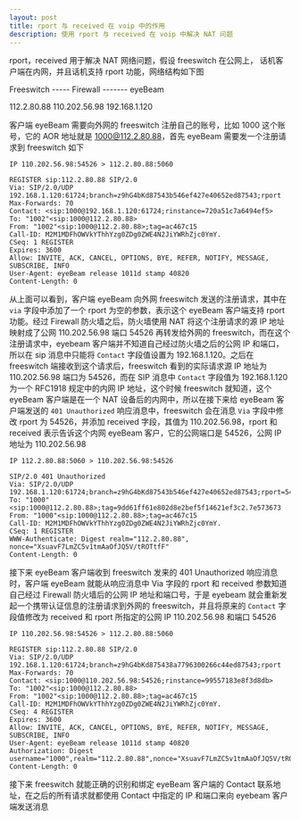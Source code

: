 ```yaml
---
layout: post
title: rport 与 received 在 voip 中的作用
description: 使用 rport 与 received 在 voip 中解决 NAT 问题
---
```


rport，received 用于解决 NAT 网络问题，假设 freeswitch 在公网上， 话机客户端在内网，并且话机支持 rport 功能，网络结构如下图



 Freeswitch     -----         Firewall        -------      eyeBeam

112.2.80.88              110.202.56.98             192.168.1.120



客户端 eyeBeam 需要向外网的 freeswitch 注册自己的账号，比如 1000 这个账号，它的 AOR 地址就是 1000@112.2.80.88，首先 eyeBeam 需要发一个注册请求到 freeswitch 如下



```
IP 110.202.56.98:54526 > 112.2.80.88:5060

REGISTER sip:112.2.80.88 SIP/2.0
Via: SIP/2.0/UDP 192.168.1.120:61724;branch=z9hG4bKd87543b546ef427e40652ed87543;rport
Max-Forwards: 70
Contact: <sip:1000@192.168.1.120:61724;rinstance=720a51c7a6494ef5>
To: "1002"<sip:1000@112.2.80.88>
From: "1002"<sip:1000@112.2.80.88>;tag=ac467c15
Call-ID: M2M1MDFhOWVkYThhYzg0ZDg0ZWE4N2JiYWRhZjc0YmY.
CSeq: 1 REGISTER
Expires: 3600
Allow: INVITE, ACK, CANCEL, OPTIONS, BYE, REFER, NOTIFY, MESSAGE, SUBSCRIBE, INFO
User-Agent: eyeBeam release 1011d stamp 40820
Content-Length: 0
```



从上面可以看到，客户端 eyeBeam 向外网 freeswitch 发送的注册请求，其中在 `via` 字段中添加了一个 rport 为空的参数，表示这个 eyeBeam 客户端支持 rport 功能。经过 Firewall 防火墙之后，防火墙使用 NAT 将这个注册请求的源 IP 地址映射成了公网 110.202.56.98 端口 54526 再转发给外网的 freeswitch，而在这个注册请求中，eyebeam 客户端并不知道自己经过防火墙之后的公网 IP 和端口，所以在 sip 消息中只能将 `Contact` 字段值设置为 192.168.1.120。之后在 freeswitch 端接收到这个请求后，freeswitch 看到的实际请求源 IP 地址为 110.202.56.98 端口为 54526，而在 SIP 消息中 `Contact` 字段值为 192.168.1.120 为一个 RFC1918 规定中的内网 IP 地址，这个时候 freeswitch 就知道，这个 eyeBeam 客户端是在一个 NAT 设备后的内网中，所以在接下来给 eyeBeam 客户端发送的 `401 Unauthorized` 响应消息中，freeswitch 会在消息 `Via` 字段中修改 rport 为 54526，并添加 received 字段，其值为 110.202.56.98，rport 和  received 表示告诉这个内网 eyeBeam 客户，它的公网端口是 54526，公网 IP 地址为 110.202.56.98



```
IP 112.2.80.88:5060 > 110.202.56.98:54526

SIP/2.0 401 Unauthorized
Via: SIP/2.0/UDP 192.168.1.120:61724;branch=z9hG4bKd87543b546ef427e40652ed87543;rport=54526;received=110.202.56.98
To: "1000"<sip:1000@112.2.80.88>;tag=9dd61ff61e802d8e2bef5f14621ef3c2.7e573673
From: "1000"<sip:1000@112.2.80.88>;tag=ac467c15
Call-ID: M2M1MDFhOWVkYThhYzg0ZDg0ZWE4N2JiYWRhZjc0YmY.
CSeq: 1 REGISTER
WWW-Authenticate: Digest realm="112.2.80.88", nonce="XsuavF7LmZC5v1tmAaOfJQ5V/tROTtfF"
Content-Length: 0
```



接下来 eyeBeam 客户端收到 freeswitch 发来的 401 Unauthorized 响应消息时，客户端 eyeBeam 就能从响应消息中 Via 字段的 rport 和 received 参数知道自己经过 Firewall 防火墙后的公网 IP 地址和端口号，于是 eyebeam 就会重新发起一个携带认证信息的注册请求到外网的 freeswitch，并且将原来的 `Contact` 字段值修改为 received 和 rport 所指定的公网 IP 110.202.56.98 和端口 54526

```
IP 110.202.56.98:54526 > 112.2.80.88:5060

REGISTER sip:112.2.80.88 SIP/2.0
Via: SIP/2.0/UDP 192.168.1.120:61724;branch=z9hG4bKd875438a7796300266c44ed87543;rport
Max-Forwards: 70
Contact: <sip:1000@110.202.56.98:54526;rinstance=99557183e8f3d8db>
To: "1002"<sip:1000@112.2.80.88>
From: "1002"<sip:1000@112.2.80.88>;tag=ac467c15
Call-ID: M2M1MDFhOWVkYThhYzg0ZDg0ZWE4N2JiYWRhZjc0YmY.
CSeq: 4 REGISTER
Expires: 3600
Allow: INVITE, ACK, CANCEL, OPTIONS, BYE, REFER, NOTIFY, MESSAGE, SUBSCRIBE, INFO
User-Agent: eyeBeam release 1011d stamp 40820
Authorization: Digest username="1000",realm="112.2.80.88",nonce="XsuavF7LmZC5v1tmAaOfJQ5V/tROTtfF",uri="sip:112.2.80.88",response="8d6cc5e5a87269bfc9515371502ec838",algorithm=MD5
Content-Length: 0
```



接下来 freeswitch 就能正确的识别和绑定 eyeBeam 客户端的 Contact 联系地址，在之后的所有请求就都使用 Contact 中指定的 IP 和端口来向 eyebeam 客户端发送消息